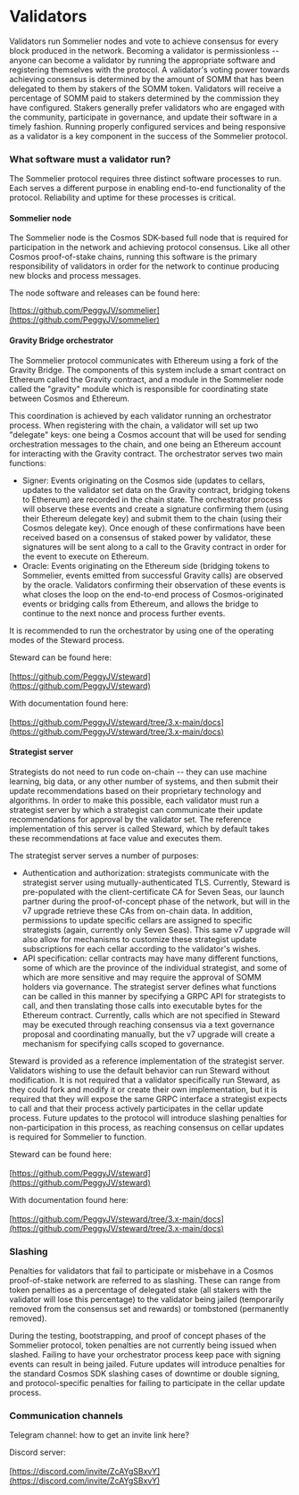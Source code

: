 # Validators

Validators run Sommelier nodes and vote to achieve consensus for every block produced in the network. Becoming a validator is permissionless -- anyone can become a validator by running the appropriate software and registering themselves with the protocol. A validator's voting power towards achieving consensus is determined by the amount of SOMM that has been delegated to them by stakers of the SOMM token. Validators will receive a percentage of SOMM paid to stakers determined by the commission they have configured. Stakers generally prefer validators who are engaged with the community, participate in governance, and update their software in a timely fashion. Running properly configured services and being responsive as a validator is a key component in the success of the Sommelier protocol.

### What software must a validator run?

The Sommelier protocol requires three distinct software processes to run. Each serves a different purpose in enabling end-to-end functionality of the protocol. Reliability and uptime for these processes is critical.

#### Sommelier node

The Sommelier node is the Cosmos SDK-based full node that is required for participation in the network and achieving protocol consensus. Like all other Cosmos proof-of-stake chains, running this software is the primary responsibility of validators in order for the network to continue producing new blocks and process messages.

The node software and releases can be found here:

[https://github.com/PeggyJV/sommelier](https://github.com/PeggyJV/sommelier)

#### Gravity Bridge orchestrator

The Sommelier protocol communicates with Ethereum using a fork of the Gravity Bridge. The components of this system include a smart contract on Ethereum called the Gravity contract, and a module in the Sommelier node called the "gravity" module which is responsible for coordinating state between Cosmos and Ethereum.

This coordination is achieved by each validator running an orchestrator process. When registering with the chain, a validator will set up two "delegate" keys: one being a Cosmos account that will be used for sending orchestration messages to the chain, and one being an Ethereum account for interacting with the Gravity contract. The orchestrator serves two main functions:

* Signer: Events originating on the Cosmos side (updates to cellars, updates to the validator set data on the Gravity contract, bridging tokens to Ethereum) are recorded in the chain state. The orchestrator process will observe these events and create a signature confirming them (using their Ethereum delegate key) and submit them to the chain (using their Cosmos delegate key). Once enough of these confirmations have been received based on a consensus of staked power by validator, these signatures will be sent along to a call to the Gravity contract in order for the event to execute on Ethereum.
* Oracle: Events originating on the Ethereum side (bridging tokens to Sommelier, events emitted from successful Gravity calls) are observed by the oracle. Validators confirming their observation of these events is what closes the loop on the end-to-end process of Cosmos-originated events or bridging calls from Ethereum, and allows the bridge to continue to the next nonce and process further events.

It is recommended to run the orchestrator by using one of the operating modes of the Steward process.

Steward can be found here:\
\
[https://github.com/PeggyJV/steward](https://github.com/PeggyJV/steward)

With documentation found here:\
\
[https://github.com/PeggyJV/steward/tree/3.x-main/docs](https://github.com/PeggyJV/steward/tree/3.x-main/docs)

#### Strategist server

Strategists do not need to run code on-chain -- they can use machine learning, big data, or any other number of systems, and then submit their update recommendations based on their proprietary technology and algorithms. In order to make this possible, each validator must run a strategist server by which a strategist can communicate their update recommendations for approval by the validator set. The reference implementation of this server is called Steward, which by default takes these recommendations at face value and executes them.

The strategist server serves a number of purposes:

* Authentication and authorization: strategists communicate with the strategist server using mutually-authenticated TLS. Currently, Steward is pre-populated with the client-certificate CA for Seven Seas, our launch partner during the proof-of-concept phase of the network, but will in the v7 upgrade retrieve these CAs from on-chain data. In addition, permissions to update specific cellars are assigned to specific strategists (again, currently only Seven Seas). This same v7 upgrade will also allow for mechanisms to customize these strategist update subscriptions for each cellar according to the validator's wishes.
* API specification: cellar contracts may have many different functions, some of which are the province of the individual strategist, and some of which are more sensitive and may require the approval of SOMM holders via governance. The strategist server defines what functions can be called in this manner by specifying a GRPC API for strategists to call, and then translating those calls into executable bytes for the Ethereum contract. Currently, calls which are not specified in Steward may be executed through reaching consensus via a text governance proposal and coordinating manually, but the v7 upgrade will create a mechanism for specifying calls scoped to governance.

Steward is provided as a reference implementation of the strategist server. Validators wishing to use the default behavior can run Steward without modification. It is not required that a validator specifically run Steward, as they could fork and modify it or create their own implementation, but it is required that they will expose the same GRPC interface a strategist expects to call and that their process actively participates in the cellar update process. Future updates to the protocol will introduce slashing penalties for non-participation in this process, as reaching consensus on cellar updates is required for Sommelier to function.

Steward can be found here:\
\
[https://github.com/PeggyJV/steward](https://github.com/PeggyJV/steward)

With documentation found here:\
\
[https://github.com/PeggyJV/steward/tree/3.x-main/docs](https://github.com/PeggyJV/steward/tree/3.x-main/docs)

### Slashing

Penalties for validators that fail to participate or misbehave in a Cosmos proof-of-stake network are referred to as slashing. These can range from token penalties as a percentage of delegated stake (all stakers with the validator will lose this percentage) to the validator being jailed (temporarily removed from the consensus set and rewards) or tombstoned (permanently removed).

During the testing, bootstrapping, and proof of concept phases of the Sommelier protocol, token penalties are not currently being issued when slashed. Failing to have your orchestrator process keep pace with signing events can result in being jailed. Future updates will introduce penalties for the standard Cosmos SDK slashing cases of downtime or double signing, and protocol-specific penalties for failing to participate in the cellar update process.

### Communication channels

Telegram channel: how to get an invite link here?

Discord server:\
\
[https://discord.com/invite/ZcAYgSBxvY](https://discord.com/invite/ZcAYgSBxvY)

